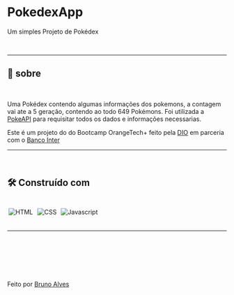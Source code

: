 # PokedexApp

Um simples Projeto de Pokédex 

<br>

---

## 📖 sobre

<br>

Uma Pokédex contendo algumas informações dos pokemons, a contagem vai ate a 5 geração, contendo ao todo 649 Pokémons.
Foi utilizada a [PokeAPI](https://pokeapi.co) para requisitar todos os dados e informações necessarias.

Este é um projeto do do Bootcamp OrangeTech+ feito pela [DIO](https://www.dio.me) em parceria com o [Banco Inter](https://www.bancointer.com.br)

---

<br>

## 🛠️  Construído com

<br>

<div style="display: inline_block">

  <img align="center" style="margin: 3px" alt="HTML" src="https://img.shields.io/badge/-html-%23E34F26?style=for-the-badge&logo=html5&logoColor=white" />
  <img align="center" style="margin: 3px"  alt="CSS" src="https://img.shields.io/badge/-css-%231572B6?style=for-the-badge&logo=css3&logoColor=white" />
  <img align="center" style="margin: 3px"  alt="Javascript" src="https://img.shields.io/badge/-Javascript-%23F7DF1E?style=for-the-badge&logo=Javascript&logoColor=black" />

</div>


<Br>

---

<br>
<br>
<br>
<br>
<br>


Feito por [Bruno Alves](https://github.com/Brunoazzireluto)
